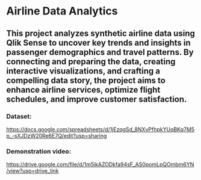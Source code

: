 # Airline Data Analytics
## This project analyzes synthetic airline data using Qlik Sense to uncover key trends and insights in passenger demographics and travel patterns. By connecting and preparing the data, creating interactive visualizations, and crafting a compelling data story, the project aims to enhance airline services, optimize flight schedules, and improve customer satisfaction.

### Dataset: 
https://docs.google.com/spreadsheets/d/1jEzqgSd_8NXvPfhpkYUqBKq7M5p_-sXJDzW20Re6E7Q/edit?usp=sharing

### Demonstration video: 
https://drive.google.com/file/d/1m5ikAZODkfa94sF_AS0pomLpQOmbm6YN/view?usp=drive_link
